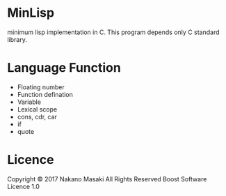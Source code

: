 # MinLisp
minimum lisp implementation in C.
This program depends only C standard library.
# Language Function
 * Floating number
 * Function defination
 * Variable
 * Lexical scope
 * cons, cdr, car
 * if
 * quote
# Licence
Copyright © 2017 Nakano Masaki All Rights Reserved
Boost Software Licence 1.0
